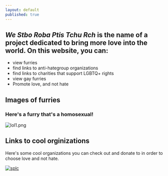 ```yaml
---
layout: default
published: true
---
```

## _We Stbo Roba Ptis Tchu Rch_ is the name of a project dedicated to bring more love into the world. On this website, you can:
- view furries
- find links to anti-hategroup organizations
- find links to charities that support LGBTQ+ rights
- view gay furries
- Promote love, and not hate

## Images of furries
### Here's a furry that's a homosexual!

![lol1.png]({{site.baseurl}}/lol1.png)

## Links to cool orginizations
Here's some cool organizations you can check out and donate to in order to choose love and not hate.

[![splc]({{site.baseurl}}/splc-logo.png)](https://www.splcenter.org/)